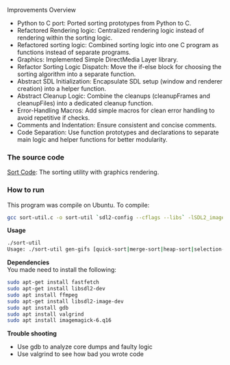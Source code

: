Improvements Overview

- Python to C port: Ported sorting prototypes from Python to C.
- Refactored Rendering logic: Centralized rendering logic instead of rendering within the sorting logic.
- Refactored sorting logic: Combined sorting logic into one C program as functions instead of separate programs.
- Graphics: Implemented Simple DirectMedia Layer library.
- Refactor Sorting Logic Dispatch: Move the if-else block for choosing the sorting algorithm into a separate function.
- Abstract SDL Initialization: Encapsulate SDL setup (window and renderer creation) into a helper function.
- Abstract Cleanup Logic: Combine the cleanups (cleanupFrames and cleanupFiles) into a dedicated cleanup function.
- Error-Handling Macros: Add simple macros for clean error handling to avoid repetitive if checks.
- Comments and Indentation: Ensure consistent and concise comments.
- Code Separation: Use function prototypes and declarations to separate main logic and helper functions for better modularity.

### The source code
[Sort Code](./sort-util.c):  The sorting utility with graphics rendering.

### How to run
This program was compile on Ubuntu.  To compile:

```bash
gcc sort-util.c -o sort-util `sdl2-config --cflags --libs` -lSDL2_image -g -O0
```

**Usage**
```bash
./sort-util
Usage: ./sort-util gen-gifs [quick-sort|merge-sort|heap-sort|selection-sort|insertion-sort|bubble-sort|shell-sort|three-way-quick-sort]
```
**Dependencies**  
You made need to install the following:
```bash
sudo apt-get install fastfetch
sudo apt-get install libsdl2-dev
sudo apt install ffmpeg
sudo apt-get install libsdl2-image-dev
sudo apt install gdb
sudo apt install valgrind
sudo apt install imagemagick-6.q16
```

**Trouble shooting**
- Use gdb to analyze core dumps and faulty logic
- Use valgrind to see how bad you wrote code


